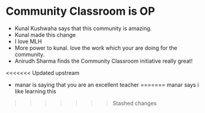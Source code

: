 # Community Classroom is OP

- Kunal Kushwaha says that this community is amazing.
- Kunal made this change
- I love MLH
- More power to kunal. love the work which your are doing for the community.
- Anirudh Sharma finds the Community Classroom initiative really great!

<<<<<<< Updated upstream
- manar is saying that you are an excellent teacher
=======
manar says i like learning this
>>>>>>> Stashed changes
